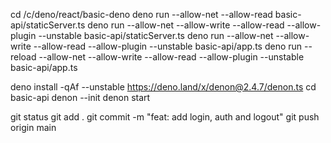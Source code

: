 cd /c/deno/react/basic-deno
deno run --allow-net --allow-read basic-api/staticServer.ts
deno run --allow-net --allow-write --allow-read --allow-plugin --unstable basic-api/staticServer.ts
deno run --allow-net --allow-write --allow-read --allow-plugin --unstable basic-api/app.ts
deno run --reload --allow-net --allow-write --allow-read --allow-plugin --unstable basic-api/app.ts

deno install -qAf --unstable https://deno.land/x/denon@2.4.7/denon.ts
cd basic-api
denon --init
denon start

git status
git add .
git commit -m "feat: add login, auth and logout"
git push origin main
